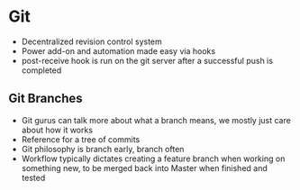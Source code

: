 # Git

* Decentralized revision control system
* Power add-on and automation made easy via hooks
* post-receive hook is run on the git server after
  a successful push is completed

## Git Branches

* Git gurus can talk more about what a branch means,
  we mostly just care about how it works
* Reference for a tree of commits
* Git philosophy is branch early, branch often
* Workflow typically dictates creating a feature
  branch when working on something new, to be merged
  back into Master when finished and tested
